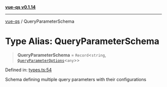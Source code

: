 [**vue-qs v0.1.14**](../README.md)

***

[vue-qs](../README.md) / QueryParameterSchema

# Type Alias: QueryParameterSchema

> **QueryParameterSchema** = `Record`\<`string`, [`QueryParameterOptions`](QueryParameterOptions.md)\<`any`\>\>

Defined in: [types.ts:54](https://github.com/iamsomraj/vue-qs/blob/33788ce453ede405848f8283c5f38c6323ad5403/src/types.ts#L54)

Schema defining multiple query parameters with their configurations
